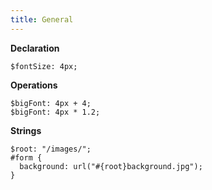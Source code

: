 ```yaml
---
title: General
---
```


**Declaration**
```
$fontSize: 4px;
```

**Operations**
```
$bigFont: 4px + 4;
$bigFont: 4px * 1.2;
```

**Strings**
```
$root: "/images/";
#form {
  background: url("#{root}background.jpg");
}
```
